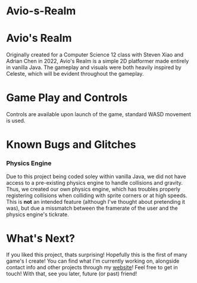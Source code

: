 # Avio-s-Realm
<h1>Avio's Realm</h1>
Originally created for a Computer Science 12 class with Steven Xiao and Adrian Chen in 2022, Avio's Realm is a simple 2D platformer made entirely in vanilla Java. The gameplay and visuals were both heavily inspired by Celeste, which will be evident throughout the gameplay.

<h1>Game Play and Controls</h1>
Controls are available upon launch of the game, standard WASD movement is used.

<h1>Known Bugs and Glitches</h1>
<h3>Physics Engine</h3>
Due to this project being coded soley within vanilla Java, we did not have access to a pre-existing physics engine to handle collisions and gravity. Thus, we created our own physics engine, which has troubles properly registering collisions when colliding with sprite corners or at high speeds. This is <strong>not</strong> an intended feature (although I've thought about pretending it was), but due a missmatch between the framerate of the user and the physics engine's tickrate.

<h1>What's Next?</h1>
If you liked this project, thats surprising! Hopefully this is the first of many game's I create! You can find what I'm currently working on, alongside contact info and other projects through my <a href="https://www.danielzhan.com">website</a>! Feel free to get in touch! With that, see you later, future (or past) friend!
